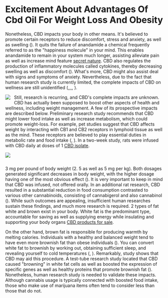 <h1 style="clear:both" id="content-section-0">Excitement About Advantages Of Cbd Oil For Weight Loss And Obesity</h1>
<p class="p__0">Nonetheless, CBD impacts your body in other means. It's believed to promote certain receptors to reduce discomfort, stress and anxiety, as well as swelling (). It quits the failure of anandamide a chemical frequently referred to as the "happiness molecule" in your mind. This enables anandamide to remain in your system much longer, assisting alleviate pain as well as increase mind feature <a href="https://wayofleaf.com/cbd/brands/secret-nature-cbd">secret nature</a>. CBD also regulates the production of inflammatory molecules called cytokines, thereby decreasing swelling as well as discomfort (). What's more, CBD might also assist deal with signs and symptoms of anxiety. Nevertheless, due to the fact that human research study is currently limited, the complete impacts of CBD on wellness are still unidentified (,,,, ).</p>
<img class="featurable" style="max-width:400px;float:left;margin-right:12px;margin-bottom:12px;" itemprop="image" src="https://pa-om.com/wp-content/uploads/2020/08/cbd-oil.jpg"/><p class="p__1">Still, research is recurring, and CBD's complete impacts are unknown. CBD has actually been supposed to boost other aspects of health and wellness, including weight management. A few of its prospective impacts are described below. Preliminary research study recommends that CBD might lower food intake as well as increase metabolism, which could promote weight-loss. For example, pet studies suggest that CBD affects weight by interacting with CB1 and CB2 receptors in lymphoid tissue as well as the mind. These receptors are believed to play essential duties in metabolic rate and food intake (, ). In a two-week study, rats were infused with CBD daily at doses of 1 <a href="https://www.ccr-mag.com/what-is-broad-spectrum-cbd/">CBD isolate</a>.</p>
<img class="featurable" style="max-width:400px;float:left;margin-right:12px;margin-bottom:12px;" itemprop="image" src="https://www.sfexaminer.com/wp-content/uploads/2020/05/21692257_786184b6-a1d0-11ea-8e2a-a0369f10330e.png"/><div style="clear:both"></div><p class="p__2">3 mg per pound of body weight (2. 5 as well as 5 mg per kg). Both dosages generated significant decreases in body weight, with the higher dosage having one of the most obvious effect (). It is very important to keep in mind that CBD was infused, not offered orally. In an additional rat research, CBD resulted in a substantial reduction in food consumption contrasted to various other cannabinoids, consisting of cannabigerol and also cannabinol (). While such outcomes are appealing, insufficient human researches sustain these findings, and much more research is required. 2 types of fat white and brown exist in your body. White fat is the predominant type, accountable for saving as well as supplying energy while insulating and supporting your body organs <a href="https://acidcow.com/pics/121339-what-are-the.html">CBD products for sale</a>.</p>
<p class="p__3">On the other hand, brown fat is responsible for producing warmth by melting calories. Individuals with a healthy and balanced weight tend to have even more brownish fat than obese individuals (). You can convert white fat to brownish by working out, obtaining sufficient sleep, and revealing yourself to cold temperatures (, ). Remarkably, study shows that CBD may aid this procedure. A test-tube research study located that CBD caused "browning" in white fat cells as well as boosted the expression of specific genes as well as healthy proteins that promote brownish fat (). Nonetheless, human research study is needed to validate these impacts. Although cannabis usage is typically connected with boosted food intake, those who make use of marijuana items often tend to consider less than those that do not.</p>
